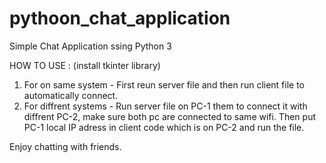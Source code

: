 # pythoon_chat_application
Simple Chat Application ssing Python 3

HOW TO USE : (install tkinter library)
1. For on same system - First reun server file and then run client file to automatically connect.
2. For diffrent systems - Run server file on PC-1 them to connect it with diffrent PC-2, make sure both pc are connected to same wifi. Then put PC-1 local IP adress in client code which is on PC-2 and run the file.

Enjoy chatting with friends.

